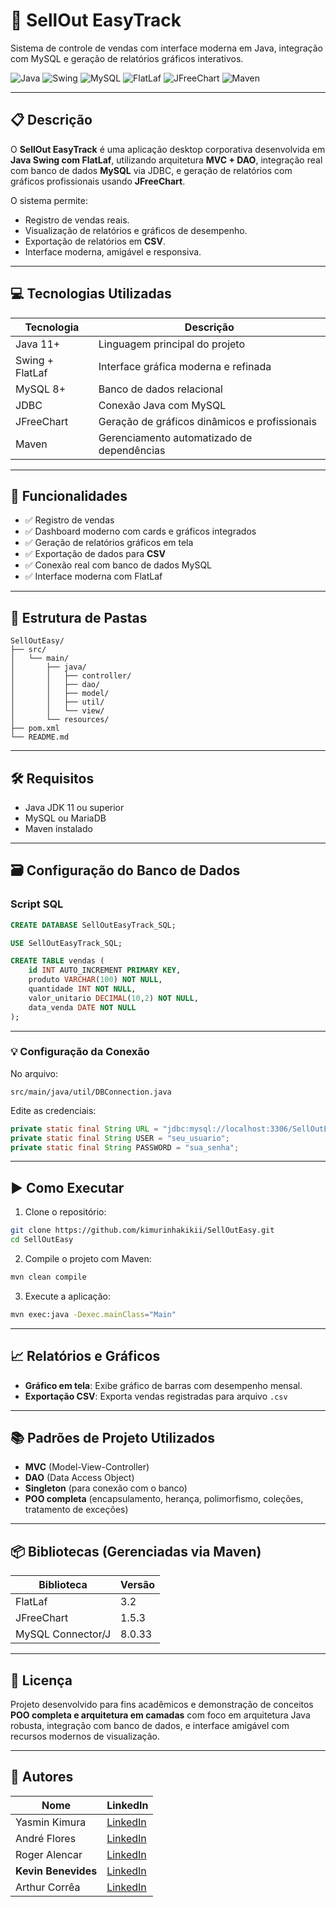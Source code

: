 # 🚀 SellOut EasyTrack

Sistema de controle de vendas com interface moderna em Java, integração com MySQL e geração de relatórios gráficos interativos.

![Java](https://img.shields.io/badge/Java-11+-ED8B00?style=for-the-badge&logo=java&logoColor=white)
![Swing](https://img.shields.io/badge/Swing-UI-green?style=for-the-badge)
![MySQL](https://img.shields.io/badge/MySQL-00758F?style=for-the-badge&logo=mysql&logoColor=white)
![FlatLaf](https://img.shields.io/badge/FlatLaf-3.6-blue?style=for-the-badge)
![JFreeChart](https://img.shields.io/badge/JFreeChart-1.5.3-purple?style=for-the-badge)
![Maven](https://img.shields.io/badge/Maven-Automated-red?style=for-the-badge)

---

## 📋 Descrição

O **SellOut EasyTrack** é uma aplicação desktop corporativa desenvolvida em **Java Swing com FlatLaf**, utilizando arquitetura **MVC + DAO**, integração real com banco de dados **MySQL** via JDBC, e geração de relatórios com gráficos profissionais usando **JFreeChart**.

O sistema permite:

- Registro de vendas reais.
- Visualização de relatórios e gráficos de desempenho.
- Exportação de relatórios em **CSV**.
- Interface moderna, amigável e responsiva.

---

## 💻 Tecnologias Utilizadas

| Tecnologia        | Descrição                                         |
|-------------------|--------------------------------------------------|
| Java 11+          | Linguagem principal do projeto                   |
| Swing + FlatLaf   | Interface gráfica moderna e refinada                       |
| MySQL 8+          | Banco de dados relacional                        |
| JDBC              | Conexão Java com MySQL                         |
| JFreeChart        | Geração de gráficos dinâmicos e profissionais |
| Maven             | Gerenciamento automatizado de dependências      |

---

## 🎯 Funcionalidades

- ✅ Registro de vendas
- ✅ Dashboard moderno com cards e gráficos integrados
- ✅ Geração de relatórios gráficos em tela
- ✅ Exportação de dados para **CSV**  
- ✅ Conexão real com banco de dados MySQL
- ✅ Interface moderna com FlatLaf  

---

## 📁 Estrutura de Pastas

```
SellOutEasy/
├── src/
│   └── main/
│       ├── java/
│       │   ├── controller/
│       │   ├── dao/
│       │   ├── model/
│       │   ├── util/
│       │   └── view/
│       └── resources/
├── pom.xml
└── README.md
```

---

## 🛠️ Requisitos

- Java JDK 11 ou superior  
- MySQL ou MariaDB  
- Maven instalado  

---

## 🗃️ Configuração do Banco de Dados

### Script SQL

```sql
CREATE DATABASE SellOutEasyTrack_SQL;

USE SellOutEasyTrack_SQL;

CREATE TABLE vendas (
    id INT AUTO_INCREMENT PRIMARY KEY,
    produto VARCHAR(100) NOT NULL,
    quantidade INT NOT NULL,
    valor_unitario DECIMAL(10,2) NOT NULL,
    data_venda DATE NOT NULL
);
```

---

### 💡 Configuração da Conexão

No arquivo:

```
src/main/java/util/DBConnection.java
```

Edite as credenciais:

```java
private static final String URL = "jdbc:mysql://localhost:3306/SellOutEasyTrack_SQL";
private static final String USER = "seu_usuario";
private static final String PASSWORD = "sua_senha";
```

---

## ▶️ Como Executar

1. Clone o repositório:

```bash
git clone https://github.com/kimurinhakikii/SellOutEasy.git
cd SellOutEasy
```

2. Compile o projeto com Maven:

```bash
mvn clean compile
```

3. Execute a aplicação:

```bash
mvn exec:java -Dexec.mainClass="Main"
```

---

## 📈 Relatórios e Gráficos

- **Gráfico em tela**: Exibe gráfico de barras com desempenho mensal.
- **Exportação CSV**: Exporta vendas registradas para arquivo ```.csv```

---

## 📚 Padrões de Projeto Utilizados

- **MVC** (Model-View-Controller)
- **DAO** (Data Access Object)
- **Singleton** (para conexão com o banco)
- **POO completa** (encapsulamento, herança, polimorfismo, coleções, tratamento de exceções)

---

## 📦 Bibliotecas (Gerenciadas via Maven)

| Biblioteca        | Versão |
|-------------------|--------|
| FlatLaf           | 3.2    |
| JFreeChart        | 1.5.3  |
| MySQL Connector/J | 8.0.33 |

---

## 📑 Licença

Projeto desenvolvido para fins acadêmicos e demonstração de conceitos **POO completa e arquitetura em camadas** com foco em arquitetura Java robusta, integração com banco de dados, e interface amigável com recursos modernos de visualização.

---

## 🤝 Autores

| Nome             | LinkedIn |
|------------------|----------|
| Yasmin Kimura    | [LinkedIn](https://www.linkedin.com/in/yasmin-kimura-b374b72b7/) |
| André Flores     | [LinkedIn](https://www.linkedin.com/in/andréflores/) |
| Roger Alencar    | [LinkedIn](https://www.linkedin.com/in/roger-alencar-it/) |
| **Kevin Benevides** | [LinkedIn](https://www.linkedin.com/in/kevinbenevidesdasilva/) |
| Arthur Corrêa | [LinkedIn](https://www.linkedin.com/in/arthurceicorrea/) | 
